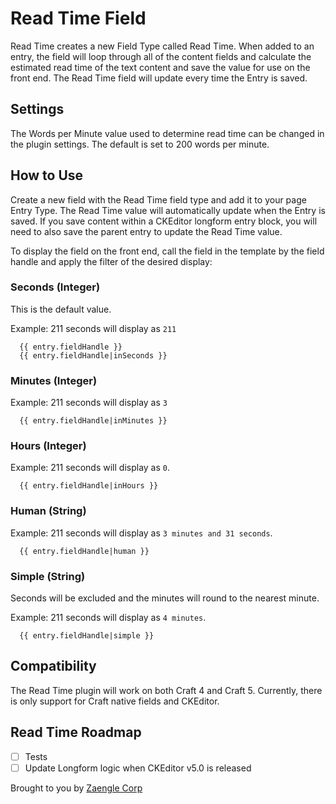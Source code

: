 # Read Time Field

Read Time creates a new Field Type called Read Time. When added to an entry, the field will loop through all of the content fields and calculate the estimated read time of the text content and save the value for use on the front end. The Read Time field will update every time the Entry is saved.

## Settings

The Words per Minute value used to determine read time can be changed in the plugin settings. The default is set to 200 words per minute.

## How to Use

Create a new field with the Read Time field type and add it to your page Entry Type. The Read Time value will automatically update when the Entry is saved. If you save content within a CKEditor longform entry block, you will need to also save the parent entry to update the Read Time value.

To display the field on the front end, call the field in the template by the field handle and apply the filter of the desired display:

### Seconds (Integer)

This is the default value. 

Example: 211 seconds will display as `211`

```twig
  {{ entry.fieldHandle }} 
  {{ entry.fieldHandle|inSeconds }} 
```

### Minutes (Integer)

Example: 211 seconds will display as `3`

```twig
  {{ entry.fieldHandle|inMinutes }} 
```

### Hours (Integer)

Example: 211 seconds will display as `0`. 

```twig
  {{ entry.fieldHandle|inHours }}
```

### Human (String)

Example: 211 seconds will display as `3 minutes and 31 seconds`. 

```twig
  {{ entry.fieldHandle|human }}
```

### Simple (String)

Seconds will be excluded and the minutes will round to the nearest minute. 

Example: 211 seconds will display as `4 minutes`. 

```twig
  {{ entry.fieldHandle|simple }}
```

## Compatibility

The Read Time plugin will work on both Craft 4 and Craft 5. Currently, there is only support for Craft native fields and CKEditor. 

## Read Time Roadmap

- [ ] Tests
- [ ] Update Longform logic when CKEditor v5.0 is released

Brought to you by [Zaengle Corp](https://zaengle.com/)